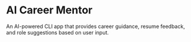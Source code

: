 # AI Career Mentor

An AI-powered CLI app that provides career guidance, resume feedback, and role suggestions based on user input.